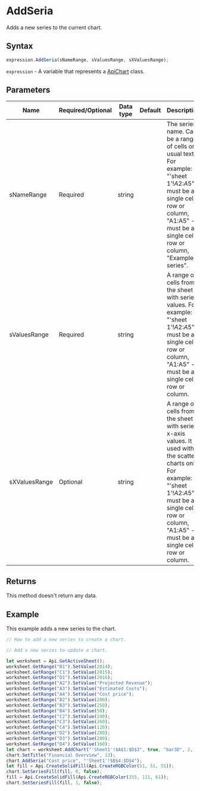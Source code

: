 # AddSeria

Adds a new series to the current chart.

## Syntax

```javascript
expression.AddSeria(sNameRange, sValuesRange, sXValuesRange);
```

`expression` - A variable that represents a [ApiChart](../ApiChart.md) class.

## Parameters

| **Name** | **Required/Optional** | **Data type** | **Default** | **Description** |
| ------------- | ------------- | ------------- | ------------- | ------------- |
| sNameRange | Required | string |  | The series name. Can be a range of cells or usual text. For example: "'sheet 1'!$A$2:$A$5" - must be a single cell, row or column, "A1:A5" - must be a single cell, row or column, "Example series". |
| sValuesRange | Required | string |  | A range of cells from the sheet with series values. For example: "'sheet 1'!$A$2:$A$5" - must be a single cell, row or column, "A1:A5" - must be a single cell, row or column. |
| sXValuesRange | Optional | string |  | A range of cells from the sheet with series x-axis values. It is used with the scatter charts only. For example: "'sheet 1'!$A$2:$A$5" - must be a single cell, row or column, "A1:A5" - must be a single cell, row or column. |

## Returns

This method doesn't return any data.

## Example

This example adds a new series to the chart.

```javascript editor-xlsx
// How to add a new series to create a chart.

// Add a new series to update a chart.

let worksheet = Api.GetActiveSheet();
worksheet.GetRange("B1").SetValue(2014);
worksheet.GetRange("C1").SetValue(2015);
worksheet.GetRange("D1").SetValue(2016);
worksheet.GetRange("A2").SetValue("Projected Revenue");
worksheet.GetRange("A3").SetValue("Estimated Costs");
worksheet.GetRange("A4").SetValue("Cost price");
worksheet.GetRange("B2").SetValue(200);
worksheet.GetRange("B3").SetValue(250);
worksheet.GetRange("B4").SetValue(50);
worksheet.GetRange("C2").SetValue(240);
worksheet.GetRange("C3").SetValue(260);
worksheet.GetRange("C4").SetValue(120);
worksheet.GetRange("D2").SetValue(280);
worksheet.GetRange("D3").SetValue(280);
worksheet.GetRange("D4").SetValue(160);
let chart = worksheet.AddChart("'Sheet1'!$A$1:$D$3", true, "bar3D", 2, 100 * 36000, 70 * 36000, 0, 2 * 36000, 7, 3 * 36000);
chart.SetTitle("Financial Overview", 13);
chart.AddSeria("Cost price", "'Sheet1'!$B$4:$D$4");
let fill = Api.CreateSolidFill(Api.CreateRGBColor(51, 51, 51));
chart.SetSeriesFill(fill, 0, false);
fill = Api.CreateSolidFill(Api.CreateRGBColor(255, 111, 61));
chart.SetSeriesFill(fill, 1, false);
```
